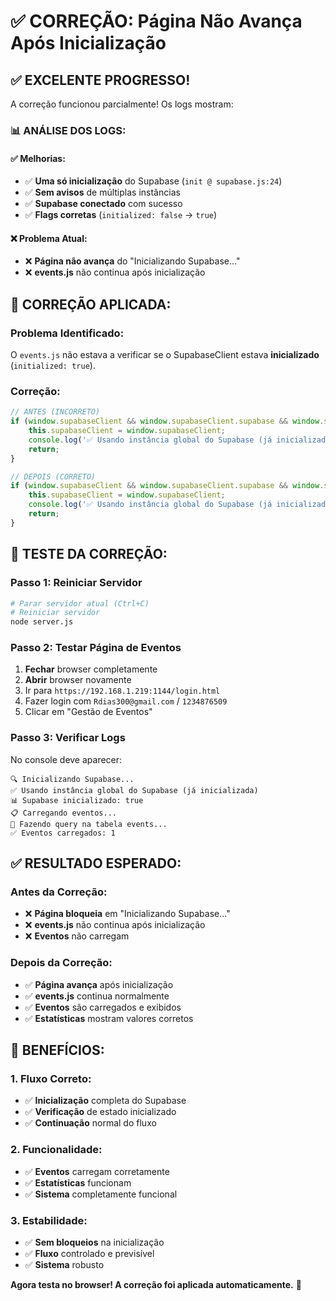 # ✅ CORREÇÃO: Página Não Avança Após Inicialização

## ✅ **EXCELENTE PROGRESSO!**

A correção funcionou parcialmente! Os logs mostram:

### **📊 ANÁLISE DOS LOGS:**

#### **✅ Melhorias:**
- ✅ **Uma só inicialização** do Supabase (`init @ supabase.js:24`)
- ✅ **Sem avisos** de múltiplas instâncias
- ✅ **Supabase conectado** com sucesso
- ✅ **Flags corretas** (`initialized: false` → `true`)

#### **❌ Problema Atual:**
- ❌ **Página não avança** do "Inicializando Supabase..."
- ❌ **events.js** não continua após inicialização

## 🔧 **CORREÇÃO APLICADA:**

### **Problema Identificado:**
O `events.js` não estava a verificar se o SupabaseClient estava **inicializado** (`initialized: true`).

### **Correção:**
```javascript
// ANTES (INCORRETO)
if (window.supabaseClient && window.supabaseClient.supabase && window.supabaseClient.isConnected) {
    this.supabaseClient = window.supabaseClient;
    console.log('✅ Usando instância global do Supabase (já inicializada)');
    return;
}

// DEPOIS (CORRETO)
if (window.supabaseClient && window.supabaseClient.supabase && window.supabaseClient.isConnected && window.supabaseClient.initialized) {
    this.supabaseClient = window.supabaseClient;
    console.log('✅ Usando instância global do Supabase (já inicializada)');
    return;
}
```

## 🚀 **TESTE DA CORREÇÃO:**

### **Passo 1: Reiniciar Servidor**
```bash
# Parar servidor atual (Ctrl+C)
# Reiniciar servidor
node server.js
```

### **Passo 2: Testar Página de Eventos**
1. **Fechar** browser completamente
2. **Abrir** browser novamente
3. Ir para `https://192.168.1.219:1144/login.html`
4. Fazer login com `Rdias300@gmail.com` / `1234876509`
5. Clicar em "Gestão de Eventos"

### **Passo 3: Verificar Logs**
No console deve aparecer:
```
🔍 Inicializando Supabase...
✅ Usando instância global do Supabase (já inicializada)
📊 Supabase inicializado: true
📋 Carregando eventos...
📡 Fazendo query na tabela events...
✅ Eventos carregados: 1
```

## ✅ **RESULTADO ESPERADO:**

### **Antes da Correção:**
- ❌ **Página bloqueia** em "Inicializando Supabase..."
- ❌ **events.js** não continua após inicialização
- ❌ **Eventos** não carregam

### **Depois da Correção:**
- ✅ **Página avança** após inicialização
- ✅ **events.js** continua normalmente
- ✅ **Eventos** são carregados e exibidos
- ✅ **Estatísticas** mostram valores corretos

## 🎯 **BENEFÍCIOS:**

### **1. Fluxo Correto:**
- ✅ **Inicialização** completa do Supabase
- ✅ **Verificação** de estado inicializado
- ✅ **Continuação** normal do fluxo

### **2. Funcionalidade:**
- ✅ **Eventos** carregam corretamente
- ✅ **Estatísticas** funcionam
- ✅ **Sistema** completamente funcional

### **3. Estabilidade:**
- ✅ **Sem bloqueios** na inicialização
- ✅ **Fluxo** controlado e previsível
- ✅ **Sistema** robusto

**Agora testa no browser! A correção foi aplicada automaticamente.** 🚀


